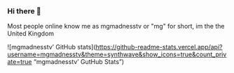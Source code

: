 ### Hi there 👋

Most people online know me as mgmadnesstv or "mg" for short, im the the United Kingdom

![mgmadnesstv’ GitHub stats](https://github-readme-stats.vercel.app/api?username=mgmadnesstv&theme=synthwave&show_icons=true&count_private=true “mgmadnesstv’ GutHub Stats”)
